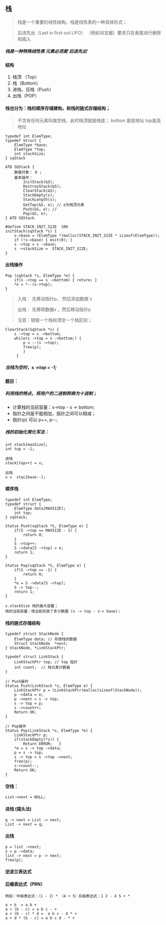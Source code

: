 ## 栈

> 栈是一个重要的线性结构，栈是线性表的一种具体形式；

> 后进先出（Last in first out LIFO） （例如浏览器）要求只在表尾进行删除和插入

##### 栈是一种特殊线性表 元素必须是‘后进先出’
#### 结构
1. 栈顶 （Top）
2. 栈（Bottom）
3. 进栈、压栈（Push）
4. 出栈（POP）

#### 栈也分为：栈的顺序存储建构，和栈的链式存储结构；
> 不含有任何元素叫做空栈，此时栈顶就是栈底；
	bottom 是低地址 top是高地址

```	
typedef int ElemType;
typedef Struct {
	ElemType *base;
	ElemType *top;
	int stackSize;
} sqStack
```
```
ATD SQStack {
	数据对象： D ;
	基本操作： 
		InitStack(&S);
		DestroyStack(&S);	
		ClearStack(&S);
		StackEmpty(s);
		StackLength(s); 
		GetTop(&S, e); // e为栈顶元素
		Push(&S, e); // 
		Pop(&S, e);
} ATD SQStack
```
```
#define STACK_INIT_SIZE  100
initStack(sqStack *s) {
	s->base = (ElemType *)malloc(STACK_INIT_SIZE * sizeof(ElemType));
	if (!s->base) { exit(0); }
	s ->top = s ->base;
	s ->stackSize =  STACK_INIT_SIZE;
}
```
#### 出栈操作
```
Pop (sqStack *s, ElemType *e) {
	if(s ->top == s ->bottom) { reture; }
	*e = *--(s->top);
}
```

> 入栈： 先移动指针p， 然后添加数据 x 
> 
> 出栈： 先移除数据x ，然后移动指针p
> 
> 注意：销毁一个栈和清空一个栈区别；
> 

```
ClearStack(SqStack *s) {
	s ->top = s ->bottom;
	while(s ->top = s ->bottom;) {
		p = --(s ->top);
		free(p);
		}
	 }
```

##### 当栈为空时，s ->top = -1;

#### 题目：
##### 利用栈的特点，将用户的二进制转换为十进制；

- 计算栈的当前容量：s->top - s -> bottom;
- 指针之间是不能相加，指针之间可以相减；
- 指针(p) 可以 p++, p--;


##### 栈的初始化简化写法：
```
int stack[maxSize];
int top = -1;
```
```
进栈
stack[top++] = x;
```
```
出栈 
x =  stac[base--];
```

#### 顺序栈
```
typedef int ElemType;
typedef struct {
	ElemType data[MAXSIZE];
	int top;
} sqStack;

Status Push(sqStack *S, ElemType e) {
	if(S ->top == MAXSIZE - 1) {
		return 0;
	}
	S ->top++;
	S ->data[S ->top] = e;
	return 1;
}

Status Pop(sqStack *S, ElemType e) {
	if(S ->top == -1) {
		return 0;
	}
	*e = S ->data[S ->top];
	S -> top--;
	return 1;
}

s.stackSize 栈的最大容量；
栈的当前容量：栈当前存放了多少数据 (s -> top - s-> base)；

```

#### 栈的链式存储结构
```
typedef struct StackNode {
	ElemType data; // 存放栈的数据
	Struct StackNode  *next; 
} StackNode, *LinkStackPtr;

typedef struct LinkStack {
	LinkStackPtr top; // top 指针
	int count; 	// 栈元素计数器
}
 
// Push操作
Status Push(LinkStack *s, ElemType e) {
	LinkStackPtr p = (LinkStackPtr)malloc(sizeof(StackNode));
	p ->data = e;
	p ->next = s -> top;
	s -> top = p;
	s ->count++;
	Return OK;
}

// Pop操作
Status Pop(LinkStack *s, ElemType *e) {
	LinkStackPtr p;
	if(stackEmpty(*s)) {
		Return ERROR; 	}
	*e = s -> top ->data;
	p = s -> top;
	s -> top = s ->top ->next;
	free(p);
	s->count--;
	Return OK;
}
```
#### 空栈：
```
List->next = NULL;
```
#### 进栈 (插头法)
```
q -> next = List -> next;
List -> next = q;
```
#### 出栈
```
p = list ->next;
x = p ->data;
list -> next = p -> next;
free(p);
```

#### 逆波兰表达式

#### 后缀表达式（PRN）
	例如：中缀表达式：（1 - 2）* （4 + 5）后缀表达式：1 2 - 4 5 + *
	
	a + b  = a b +
	a + (b - c) = a b c - +
	a + (b - c) * d =  a b c - d * +
	a + d * (b - c) = a b c d - * +

 


